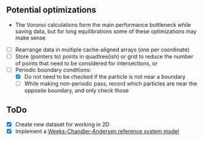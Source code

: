 ## Potential optimizations
- The Voronoi calculations form the main performance bottleneck while saving data, but for long equilibrations some of these optimizations may make sense
- [ ] Rearrange data in multiple cache-aligned arrays (one per coordinate)
- [ ] Store (pointers to) points in quadtree(ish) or grid to reduce the number of points that need to be considered for intersections, or
- [ ] Periodic boundary conditions:
  - [x] Do not need to be checked if the particle is not near a boundary
  - [ ] While making non-periodic pass, record which particles are near the opposite boundary, and only check those

## ToDo
- [x] Create new dataset for working in 2D
- [x] Implement a [Weeks-Chandler-Andersen reference system model](http://www.sklogwiki.org/SklogWiki/index.php/Weeks-Chandler-Andersen_reference_system_model)
